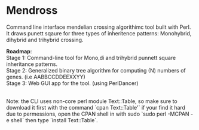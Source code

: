 # Mendross
Command line interface mendelian crossing algorithimc tool built with Perl.
It draws punett sqaure for three types of inheritence patterns: Monohybrid, dihybrid and trihybrid crossing.





**Roadmap**: <br/>
Stage 1: Command-line tool for Mono,di and trihybrid punnett square inheritance patterns. <br/>
Stage 2: Generalized binary tree algorithm for computing (N) numbers of genes. (i.e AABBCCDDEEXXYY)<br/>
Stage 3: Web GUI app for the tool. (using PerlDancer)



<br/>
Note: the CLI uses non-core perl module Text::Table, so make sure to download it first with the command `cpan Text::Table'` if your find it hard due to permessions, open the CPAN shell in with sudo `sudo perl -MCPAN -e shell` then type `install Text::Table`.
